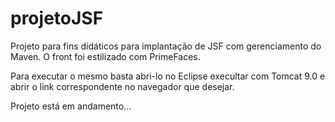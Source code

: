 # projetoJSF

Projeto para fins didáticos para implantação de JSF com gerenciamento do Maven.
O front foi estilizado com PrimeFaces. 

Para executar o mesmo basta abri-lo no Eclipse execultar com Tomcat 9.0 e abrir o link correspondente no navegador que desejar.

Projeto está em andamento... 
